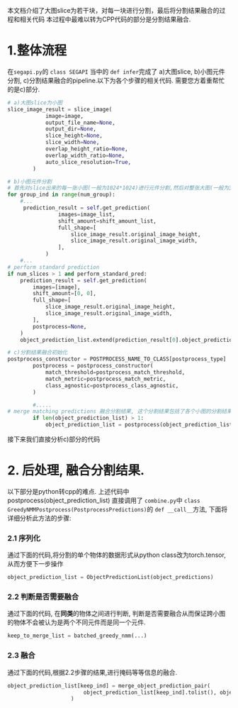 
本文档介绍了大图slice为若干块，对每一块进行分割，最后将分割结果融合的过程和相关代码
本过程中最难以转为CPP代码的部分是分割结果融合.
# 1.整体流程
在`segapi.py`的 `class SEGAPI` 当中的 `def infer`完成了 a)大图slice, b)小图元件分割, c)分割结果融合的pipeline.以下为各个步骤的相关代码. 需要您方着重帮忙的是c)部分. 

```python
# a)大图slice为小图
slice_image_result = slice_image(
            image=image,
            output_file_name=None,
            output_dir=None,
            slice_height=None,
            slice_width=None,
            overlap_height_ratio=None,
            overlap_width_ratio=None,
            auto_slice_resolution=True,
        )
```


```python
# b)小图元件分割
# 首先对slice出来的每一张小图(一般为1024*1024)进行元件分割,然后对整张大图(一般为3072*4096)进行分割. 小图分割是为了有更高的精度,并且能处理比较小的元件; 大图分割是为了跨小图元件的掩码融合做准备. 
for group_ind in range(num_group):
    #...
     prediction_result = self.get_prediction(
                images=image_list,
                shift_amount=shift_amount_list,
                full_shape=[
                    slice_image_result.original_image_height,
                    slice_image_result.original_image_width,
                ],
            )
    #...
# perform standard prediction
if num_slices > 1 and perform_standard_pred:
    prediction_result = self.get_prediction(
        images=[image],
        shift_amount=[0, 0],
        full_shape=[
            slice_image_result.original_image_height,
            slice_image_result.original_image_width,
        ],
        postprocess=None,
    )
    object_prediction_list.extend(prediction_result[0].object_prediction_list)
```


```python
# c)分割结果融合初始化
postprocess_constructor = POSTPROCESS_NAME_TO_CLASS[postprocess_type]
        postprocess = postprocess_constructor(
            match_threshold=postprocess_match_threshold,
            match_metric=postprocess_match_metric,
            class_agnostic=postprocess_class_agnostic,
        )

        #.....
# merge matching predictions 融合分割结果, 这个分割结果包括了各个小图的分割结果和大图的分割结果. 
        if len(object_prediction_list) > 1:
            object_prediction_list = postprocess(object_prediction_list)
```
接下来我们直接分析c)部分的代码

# 2. 后处理, 融合分割结果.
以下部分是python转cpp的难点. 
上述代码中postprocess(object_prediction_list)
直接调用了 `combine.py`中 `class GreedyNMMPostprocess(PostprocessPredictions)`的 `def __call__`方法, 下面将详细分析此方法的步骤:

### 2.1 序列化
通过下面的代码,将分割的单个物体的数据形式从python class改为torch.tensor, 从而方便下一步操作
```python
object_prediction_list = ObjectPredictionList(object_predictions)
```

### 2.2 判断是否需要融合
通过下面的代码, 在**同类**的物体之间进行判断, 判断是否需要融合从而保证跨小图的物体不会被认为是两个不同元件而是同一个元件.
```python
keep_to_merge_list = batched_greedy_nmm(...)
```

### 2.3 融合
通过下面的代码,根据2.2步骤的结果,进行掩码等等信息的融合. 
```python
object_prediction_list[keep_ind] = merge_object_prediction_pair(
                        object_prediction_list[keep_ind].tolist(), object_prediction_list[merge_ind].tolist()
                    )
```